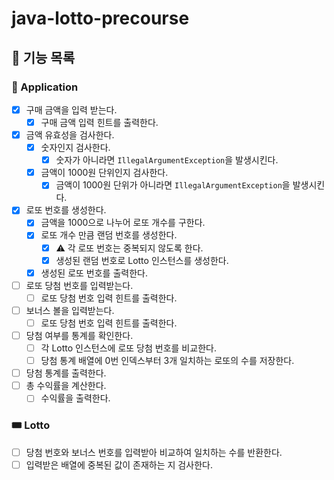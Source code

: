 # java-lotto-precourse

## 🚀 기능 목록

### 🎰 Application

- [x] 구매 금액을 입력 받는다.
  - [x] 구매 금액 입력 힌트를 출력한다.
- [x] 금액 유효성을 검사한다.
  - [x] 숫자인지 검사한다.
    - [x] 숫자가 아니라면 `IllegalArgumentException`을 발생시킨다.
  - [x] 금액이 1000원 단위인지 검사한다.
    - [x] 금액이 1000원 단위가 아니라면 `IllegalArgumentException`을 발생시킨다.
- [x] 로또 번호를 생성한다.
  - [x] 금액을 1000으로 나누어 로또 개수를 구한다.
  - [x] 로또 개수 만큼 랜덤 번호를 생성한다.
    - [x] ⚠️ 각 로또 번호는 중복되지 않도록 한다.
    - [x] 생성된 랜덤 번호로 Lotto 인스턴스를 생성한다.
  - [x] 생성된 로또 번호를 출력한다.
- [ ] 로또 당첨 번호를 입력받는다.
  - [ ] 로또 당첨 번호 입력 힌트를 출력한다.
- [ ] 보너스 볼을 입력받는다.
  - [ ] 로또 당첨 번호 입력 힌트를 출력한다.
- [ ] 당첨 여부를 통계를 확인한다.
  - [ ] 각 Lotto 인스턴스에 로또 당첨 번호를 비교한다.
  - [ ] 당첨 통계 배열에 0번 인덱스부터 3개 일치하는 로또의 수를 저장한다.
- [ ] 당첨 통계를 출력한다.
- [ ] 총 수익률을 계산한다.
  - [ ] 수익률을 출력한다.

### 🎟️ Lotto

- [ ] 당첨 번호와 보너스 번호를 입력받아 비교하여 일치하는 수를 반환한다.
- [ ] 입력받은 배열에 중복된 값이 존재하는 지 검사한다.
